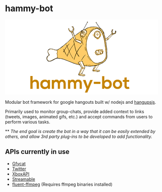 hammy-bot
=========

![hammy-bot logo](logo.png)

Modular bot framework for google hangouts built w/ nodejs and [hangupsjs](https://github.com/yakyak/hangupsjs).

Primarily used to monitor group-chats, provide added context to links (tweets, images, animated gifs, etc.) and accept commands from users to perform various tasks. 

** *The end goal is create the bot in a way that it can be easily extended by others, and allow 3rd party plug-ins to be developed to add functionality.*

## APIs currently in use
- [Gfycat](https://gfycat.com/api)
- [Twitter](https://dev.twitter.com/rest/public)
- [XboxAPI](https://xboxapi.com/)
- [Streamable](https://streamable.com/documentation)
- [fluent-ffmpeg](https://github.com/fluent-ffmpeg/node-fluent-ffmpeg) (Requires ffmpeg binaries installed)
